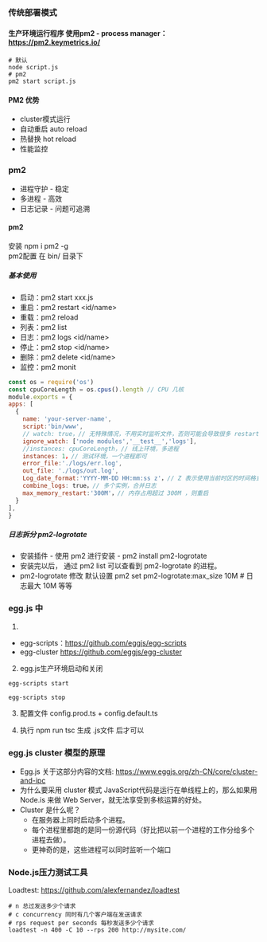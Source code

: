 ### 传统部署模式
#### 生产环境运行程序 使用pm2 - process manager：https://pm2.keymetrics.io/

```shell
# 默认
node script.js
# pm2
pm2 start script.js
```
#### PM2 优势
- cluster模式运行
- 自动重启 auto reload
- 热替换 hot reload
- 性能监控


### pm2

* 进程守护 - 稳定
* 多进程 - 高效
* 日志记录 - 问题可追溯

#### pm2
安装  npm i pm2 -g      
pm2配置 在 bin/ 目录下    
##### 基本使用
* 启动：pm2 start xxx.js
* 重启：pm2 restart <id/name>
* 重载：pm2 reload
* 列表：pm2 list
* 日志：pm2 logs <id/name>
* 停止：pm2 stop <id/name>
* 删除：pm2 delete <id/name>
* 监控：pm2 monit 
```javascript
const os = require('os')
const cpuCoreLength = os.cpus().length // CPU 几核
module.exports = {
apps: [
  {
    name: 'your-server-name',
    script:'bin/www',
    // watch: true，// 无特殊情况，不用实时监听文件，否则可能会导致很多 restart
    ignore_watch: ['node modules','__test__','logs'],
    //instances: cpuCoreLength，// 线上环境，多进程
    instances: 1，// 测试环境，一个进程即可
    error_file:'./logs/err.log',
    out_file: './logs/out.log',
    Log_date_format:'YYYY-MM-DD HH:mm:ss z'，// Z 表示使用当前时区的时间格式
    combine_logs: true，// 多个实例，合并日志
    max_memory_restart:'300M'，// 内存占用超过 300M ，则重启
  }
],
}
```
##### 日志拆分 pm2-logrotate
* 安装插件 - 使用 ​​pm2​​ 进行安装  -  pm2 install pm2-logrotate
* 安装完以后， 通过 ​​pm2 list​​​ 可以查看到 ​​pm2-logrotate​​ 的进程。
* pm2-logrotate 修改 默认设置 pm2 set pm2-logrotate:max_size 10M # 日志最大 10M 等等

### egg.js 中
1. 
- egg-scripts：https://github.com/eggjs/egg-scripts
- egg-cluster https://github.com/eggjs/egg-cluster

2. egg.js生产环境启动和关闭
```shell
egg-scripts start

egg-scripts stop

```

3. 配置文件
config.prod.ts + config.default.ts

1. 执行 npm run tsc 生成 .js文件 后才可以

### egg.js cluster 模型的原理
- Egg.js 关于这部分内容的文档: https://www.eggjs.org/zh-CN/core/cluster-and-ipc
- 为什么要采用 cluster 模式
  JavaScript代码是运行在单线程上的，那么如果用 Node.is 来做 Web Server，就无法享受到多核运算的好处。
- Cluster 是什么呢？
  * 在服务器上同时启动多个进程。
  * 每个进程里都跑的是同一份源代码（好比把以前一个进程的工作分给多个进程去做）。
  * 更神奇的是，这些进程可以同时监听一个端口

### Node.js压力测试工具
Loadtest: https://github.com/alexfernandez/loadtest
```shell
# n 总过发送多少个请求
# c concurrency 同时有几个客户端在发送请求
# rps request per seconds 每秒发送多少个请求
loadtest -n 400 -C 10 --rps 200 http://mysite.com/

```
